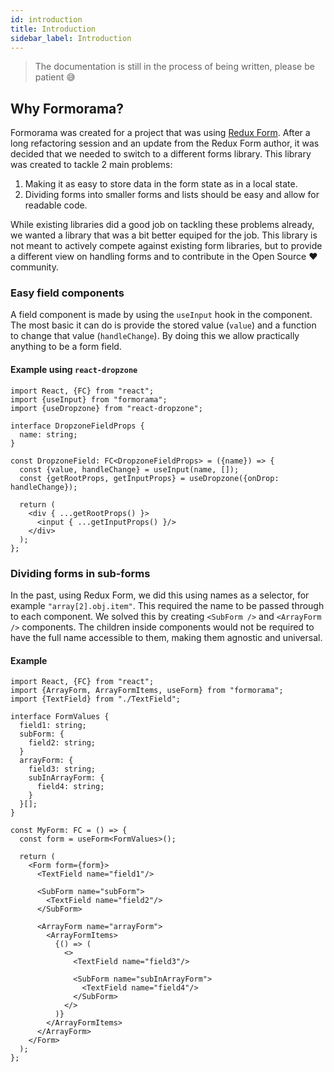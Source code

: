 ```yaml
---
id: introduction
title: Introduction
sidebar_label: Introduction
---
```


> The documentation is still in the process of being written, please be patient 😅

## Why Formorama?
Formorama was created for a project that was using [Redux Form](https://redux-form.com/). After a long refactoring 
session and an update from the Redux Form author, it was decided that we needed to switch to a different forms library.
This library was created to tackle 2 main problems:

1. Making it as easy to store data in the form state as in a local state.
2. Dividing forms into smaller forms and lists should be easy and allow for readable code.

While existing libraries did a good job on tackling these problems already, we wanted a library that was a bit better
equiped for the job. This library is not meant to actively compete against existing form libraries, but to provide a 
different view on handling forms and to contribute in the Open Source ❤️ community.

### Easy field components
A field component is made by using the `useInput` hook in the component. The most basic it can do is provide the stored
value (`value`) and a function to change that value (`handleChange`). By doing this we allow practically anything to be
a form field.

#### Example using `react-dropzone`

```tsx
import React, {FC} from "react";
import {useInput} from "formorama";
import {useDropzone} from "react-dropzone";

interface DropzoneFieldProps {
  name: string;
}

const DropzoneField: FC<DropzoneFieldProps> = ({name}) => {
  const {value, handleChange} = useInput(name, []);
  const {getRootProps, getInputProps} = useDropzone({onDrop: handleChange});

  return (
    <div { ...getRootProps() }>
      <input { ...getInputProps() }/>
    </div>
  );
};
```

### Dividing forms in sub-forms
In the past, using Redux Form, we did this using names as a selector, for example `"array[2].obj.item"`. This required
the name to be passed through to each component. We solved this by creating `<SubForm />` and `<ArrayForm />` components.
The children inside components would not be required to have the full name accessible to them, making them agnostic and
universal.

#### Example

```tsx
import React, {FC} from "react"; 
import {ArrayForm, ArrayFormItems, useForm} from "formorama";
import {TextField} from "./TextField";

interface FormValues {
  field1: string;
  subForm: {
    field2: string;
  }
  arrayForm: {
    field3: string;
    subInArrayForm: {
      field4: string;
    }
  }[];
}

const MyForm: FC = () => {
  const form = useForm<FormValues>();

  return (
    <Form form={form}>
      <TextField name="field1"/>
  
      <SubForm name="subForm">
        <TextField name="field2"/>
      </SubForm>
    
      <ArrayForm name="arrayForm">
        <ArrayFormItems>
          {() => (
            <>
              <TextField name="field3"/>

              <SubForm name="subInArrayForm">
                <TextField name="field4"/>
              </SubForm>
            </>
          )}
        </ArrayFormItems>
      </ArrayForm>
    </Form>
  );
};
```

